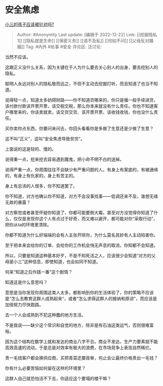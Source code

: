 # 安全焦虑
[小三的孩子应该被针对吗?](https://www.zhihu.com/question/573030089/answer/2811105272)

> Author: #Anonymity
> Last update: [编辑于 2022-12-22]
> Link: [[挖掘隐私 1]] [[隐私就是生命]] [[保密义务]] [[语不及私]] [[何如不问]] [[父母反对婚姻]]
> Tag: #内外 #处事 #安全
> 评论区:
> 泛讨论:  
  
当然不应该。

这跟正义没什么关系，因为关键在于人为什么要去关心别人的出身，要去挖别人的隐私。

聪明人永远对别人的隐私敬而远之，不但不主动去挖掘打听，而且知道了也当不知道。

说得轻一点，知道太多妨碍财路——你不知道货哪来的，你只是循一般手续进货，该付款付款该开票开票，该交税交税，那么你本来就没有什么责任。你也不知道客户哪里来的，你该卖就卖，该交货交货、该开票开票、该收钱收钱，你也没什么责任。

买你卖你点东西，你要问来问去，你回头看看你是多做了生意还是少做了生意？

这不叫“正义”，这叫“安全焦虑导致贫穷”。

上面说的这是轻的、慢的。

说得重一点，挖来挖去容易遇到魔鬼，把小命不明不白的送掉。

说得严重一点，你周围往往不会缺少有严重问题的人。有身上有案底的，有被通缉的，有身上有仇家的，身上有苦主的。

身上有忌讳的人很多，你不知道罢了。

你不知道，对方也确认你不知道，对方不会没事找事——低调还来不及，谁想无缘无故的暴露？

对方察觉或者甚至怀疑你知道了，你都可能要倒大霉。甚至对方没觉得你知道了什么，仅仅是发现你这个人有点过于好奇，而又难以避开，都可能对你“采取行动”，把你从ta的环境里清除。

你都不知道为什么好端端的会有人主张开除你，为什么莫名其妙有人主动陷害你。

至于把本来会给你的订单、会给你的工作机会悄无声息的取消，你知都不会知道。

所以，只要是知道这种基本好歹，不是不知死活之人，应该很少会知道“对方的父母是小三”这种信息，即使知道，也会如同不知道。

何来“知道之后作践一番“这个剧情？

知道这是什么意思吗？

意思是当你发现你周围这类人太多，都影响到你的生活体验了，你的策略不应该是“怎么去教育这群人成熟起来“，或者“怎么求得这群人的接纳和原谅”，而应该是加倍努力尽快跑路。

去一个人会成熟到不犯这种蠢的地方生活。

不是我说——缺少这个常识和自觉的地方，除非是有石油这类运气，否则很难富裕。

因为这个结构在数学上就和发达的商业八字不合。商业不发达，生产力要素就不能高效高速的流动，于是总是对效率有极大的浪费，在市场竞争上表现自然稀烂。

贵一毛钱客户都会换供应商，买把青菜还要政审，何止会让最终价格贵出一毛钱？

你有什么必要苦恼如何留在这样的环境里？

这群人自己就恐怕活不下去，你适应这个要塌的楼干嘛？
